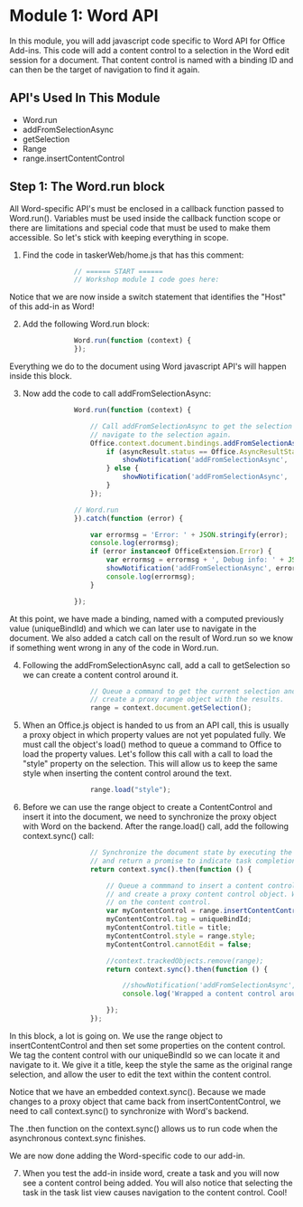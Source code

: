 # Module 1: Word API

In this module, you will add javascript code specific to Word API for Office Add-ins. This code will add a content control to a selection in the Word edit session for a document. That content control is named with a binding ID and can then be the target of navigation to find it again.

## API's Used In This Module

- Word.run 
- addFromSelectionAsync
- getSelection
- Range 
- range.insertContentControl

## Step 1: The Word.run block

All Word-specific API's must be enclosed in a callback function passed to Word.run(). Variables must be used inside the callback function scope or there are limitations and special code that must be used to make them accessible. So let's stick with keeping everything in scope. 

1. Find the code in taskerWeb/home.js that has this comment:

```js
                // ====== START ======
                // Workshop module 1 code goes here:
```

Notice that we are now inside a switch statement that identifies the "Host" of this add-in as Word!

2. Add the following Word.run block:

```js
                Word.run(function (context) {
                });
```

Everything we do to the document using Word javascript API's will happen inside this block.

3. Now add the code to call addFromSelectionAsync:

```js
                Word.run(function (context) {

                    // Call addFromSelectionAsync to get the selection and add a binding in the document that we use to
                    // navigate to the selection again.
                    Office.context.document.bindings.addFromSelectionAsync(Office.BindingType.Text, { id: uniqueBindId }, function (asyncResult) {
                        if (asyncResult.status == Office.AsyncResultStatus.Failed) {
                            showNotification('addFromSelectionAsync', 'Action failed. Error: ' + asyncResult.error.message);
                        } else {
                            showNotification('addFromSelectionAsync', 'Added new binding with type: ' + asyncResult.value.type + ' and id: ' + asyncResult.value.id);
                        }
                    });

                // Word.run
                }).catch(function (error) {

                    var errormsg = 'Error: ' + JSON.stringify(error);
                    console.log(errormsg);
                    if (error instanceof OfficeExtension.Error) {
                        var errormsg = errormsg + ', Debug info: ' + JSON.stringify(error.debugInfo);
                        showNotification('addFromSelectionAsync', errormsg);
                        console.log(errormsg);
                    }

                });

```
At this point, we have made a binding, named with a computed previously value (uniqueBindId) and which we can later use to navigate in the document. We also added a catch call on the result of Word.run so we know if something went wrong in any of the code in Word.run.

4. Following the addFromSelectionAsync call, add a call to getSelection so we can create a content control around it.

```js
                    // Queue a command to get the current selection and then
                    // create a proxy range object with the results.
                    range = context.document.getSelection();
```

5. When an Office.js object is handed to us from an API call, this is usually a proxy object in which property values are not yet populated fully. We must call the object's load() method to queue a command to Office to load the property values. Let's follow this call with a call to load the "style" property on the selection. This will allow us to keep the same style when inserting the content control around the text.

```js
                    range.load("style");
```

6. Before we can use the range object to create a ContentControl and insert it into the document, we need to synchronize the proxy object with Word on the backend. After the range.load() call, add the following context.sync() call:

```js
                    // Synchronize the document state by executing the queued commands,
                    // and return a promise to indicate task completion.
                    return context.sync().then(function () {

                        // Queue a commmand to insert a content control around the selected text,
                        // and create a proxy content control object. We'll update the properties
                        // on the content control.
                        var myContentControl = range.insertContentControl();
                        myContentControl.tag = uniqueBindId;
                        myContentControl.title = title;
                        myContentControl.style = range.style;
                        myContentControl.cannotEdit = false;

                        //context.trackedObjects.remove(range);
                        return context.sync().then(function () {

                            //showNotification('addFromSelectionAsync', 'Wrapped a content control around the selected text.');
                            console.log('Wrapped a content control around the selected text.');

                        });
                    });
```

In this block, a lot is going on. We use the range object to insertContentControl and then set some properties on the content control. We tag the content control with our uniqueBindId so we can locate it and navigate to it. We give it a title, keep the style the same as the original range selection, and allow the user to edit the text within the content control. 

Notice that we have an embedded context.sync(). Because we made changes to a proxy object that came back from insertContentControl, we need to call context.sync() to synchronize with Word's backend. 

The .then function on the context.sync() allows us to run code when the asynchronous context.sync finishes. 

We are now done adding the Word-specific code to our add-in. 

7. When you test the add-in inside word, create a task and you will now see a content control being added. You will also notice that selecting the task in the task list view causes navigation to the content control. Cool!
